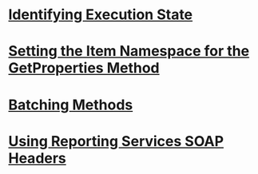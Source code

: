 # [Identifying Execution State](identifying-execution-state.md)
# [Setting the Item Namespace for the GetProperties Method](setting-the-item-namespace-for-the-getproperties-method.md)
# [Batching Methods](batching-methods.md)
# [Using Reporting Services SOAP Headers](using-reporting-services-soap-headers.md)

